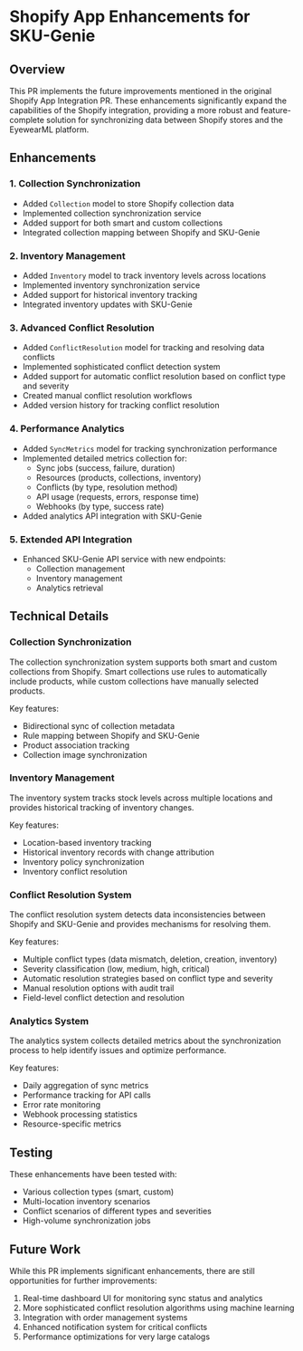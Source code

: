 # Shopify App Enhancements for SKU-Genie

## Overview

This PR implements the future improvements mentioned in the original Shopify App Integration PR. These enhancements significantly expand the capabilities of the Shopify integration, providing a more robust and feature-complete solution for synchronizing data between Shopify stores and the EyewearML platform.

## Enhancements

### 1. Collection Synchronization

- Added `Collection` model to store Shopify collection data
- Implemented collection synchronization service
- Added support for both smart and custom collections
- Integrated collection mapping between Shopify and SKU-Genie

### 2. Inventory Management

- Added `Inventory` model to track inventory levels across locations
- Implemented inventory synchronization service
- Added support for historical inventory tracking
- Integrated inventory updates with SKU-Genie

### 3. Advanced Conflict Resolution

- Added `ConflictResolution` model for tracking and resolving data conflicts
- Implemented sophisticated conflict detection system
- Added support for automatic conflict resolution based on conflict type and severity
- Created manual conflict resolution workflows
- Added version history for tracking conflict resolution

### 4. Performance Analytics

- Added `SyncMetrics` model for tracking synchronization performance
- Implemented detailed metrics collection for:
  - Sync jobs (success, failure, duration)
  - Resources (products, collections, inventory)
  - Conflicts (by type, resolution method)
  - API usage (requests, errors, response time)
  - Webhooks (by type, success rate)
- Added analytics API integration with SKU-Genie

### 5. Extended API Integration

- Enhanced SKU-Genie API service with new endpoints:
  - Collection management
  - Inventory management
  - Analytics retrieval

## Technical Details

### Collection Synchronization

The collection synchronization system supports both smart and custom collections from Shopify. Smart collections use rules to automatically include products, while custom collections have manually selected products.

Key features:
- Bidirectional sync of collection metadata
- Rule mapping between Shopify and SKU-Genie
- Product association tracking
- Collection image synchronization

### Inventory Management

The inventory system tracks stock levels across multiple locations and provides historical tracking of inventory changes.

Key features:
- Location-based inventory tracking
- Historical inventory records with change attribution
- Inventory policy synchronization
- Inventory conflict resolution

### Conflict Resolution System

The conflict resolution system detects data inconsistencies between Shopify and SKU-Genie and provides mechanisms for resolving them.

Key features:
- Multiple conflict types (data mismatch, deletion, creation, inventory)
- Severity classification (low, medium, high, critical)
- Automatic resolution strategies based on conflict type and severity
- Manual resolution options with audit trail
- Field-level conflict detection and resolution

### Analytics System

The analytics system collects detailed metrics about the synchronization process to help identify issues and optimize performance.

Key features:
- Daily aggregation of sync metrics
- Performance tracking for API calls
- Error rate monitoring
- Webhook processing statistics
- Resource-specific metrics

## Testing

These enhancements have been tested with:
- Various collection types (smart, custom)
- Multi-location inventory scenarios
- Conflict scenarios of different types and severities
- High-volume synchronization jobs

## Future Work

While this PR implements significant enhancements, there are still opportunities for further improvements:

1. Real-time dashboard UI for monitoring sync status and analytics
2. More sophisticated conflict resolution algorithms using machine learning
3. Integration with order management systems
4. Enhanced notification system for critical conflicts
5. Performance optimizations for very large catalogs